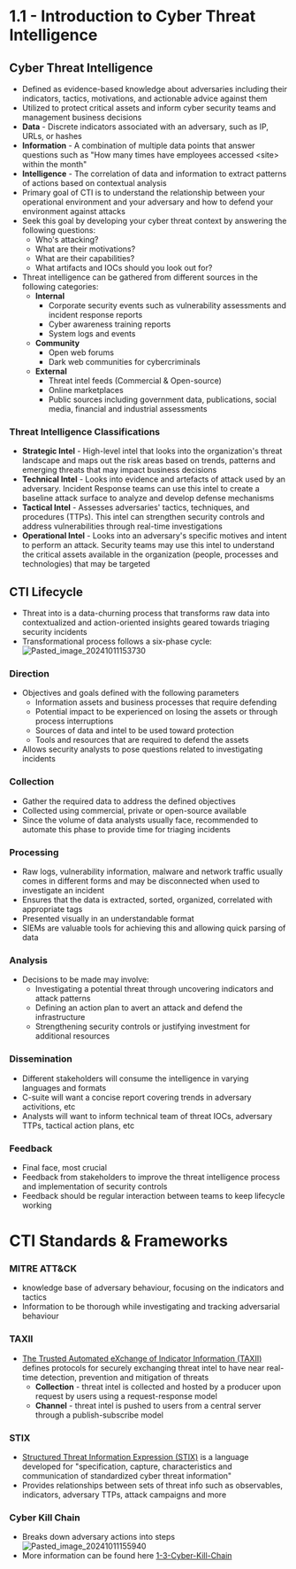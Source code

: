 # 1.1 - Introduction to Cyber Threat Intelligence
## Cyber Threat Intelligence
- Defined as evidence-based knowledge about adversaries including their indicators, tactics, motivations, and actionable advice against them
- Utilized to protect critical assets and inform cyber security teams and management business decisions
- **Data** - Discrete indicators associated with an adversary, such as IP, URLs, or hashes
- **Information** - A combination of multiple data points that answer questions such as "How many times have employees accessed \<site\> within the month"
- **Intelligence** - The correlation of data and information to extract patterns of actions based on contextual analysis
- Primary goal of CTI is to understand the relationship between your operational environment and your adversary and how to defend your environment against attacks
- Seek this goal by developing your cyber threat context by answering the following questions:
	- Who's attacking?
	- What are their motivations?
	- What are their capabilities?
	- What artifacts and IOCs should you look out for?
- Threat intelligence can be gathered from different sources in the following categories:
	- **Internal**
		- Corporate security events such as vulnerability assessments and incident response reports
		- Cyber awareness training reports
		- System logs and events
	- **Community**
		- Open web forums
		- Dark web communities for cybercriminals
	- **External**
		- Threat intel feeds (Commercial & Open-source)
		- Online marketplaces
		- Public sources including government data, publications, social media, financial and industrial assessments
### Threat Intelligence Classifications
- **Strategic Intel** - High-level intel that looks into the organization's threat landscape and maps out the risk areas based on trends, patterns and emerging threats that may impact business decisions
- **Technical Intel** - Looks into evidence and artefacts of attack used by an adversary. Incident Response teams can use this intel to create a baseline attack surface to analyze and develop defense mechanisms
- **Tactical Intel** - Assesses adversaries' tactics, techniques, and procedures (TTPs). This intel can strengthen security controls and address vulnerabilities through real-time investigations
- **Operational Intel** - Looks into an adversary's specific motives and intent to perform an attack. Security teams may use this intel to understand the critical assets available in the organization (people, processes and technologies) that may be targeted
## CTI Lifecycle
- Threat into is a data-churning process that transforms raw data into contextualized and action-oriented insights geared towards triaging security incidents
- Transformational process follows a six-phase cycle:
![Pasted_image_20241011153730](//assets/Pasted_image_20241011153730.webp)
### Direction
- Objectives and goals defined with the following parameters
	- Information assets and business processes that require defending
	- Potential impact to be experienced on losing the assets or through process interruptions
	- Sources of data and intel to be used toward protection
	- Tools and resources that are required to defend the assets
- Allows security analysts to pose questions related to investigating incidents
### Collection
- Gather the required data to address the defined objectives
- Collected using commercial, private or open-source available
- Since the volume of data analysts usually face, recommended to automate this phase to provide time for triaging incidents
### Processing
- Raw logs, vulnerability information, malware and network traffic usually comes in different forms and may be disconnected when used to investigate an incident
- Ensures that the data is extracted, sorted, organized, correlated with appropriate tags
- Presented visually in an understandable format
- SIEMs are valuable tools for achieving this and allowing quick parsing of data
### Analysis
- Decisions to be made may involve:
	- Investigating a potential threat through uncovering indicators and attack patterns
	- Defining an action plan to avert an attack and defend the infrastructure
	- Strengthening security controls or justifying investment for additional resources
### Dissemination
- Different stakeholders will consume the intelligence in varying languages and formats
- C-suite will want a concise report covering trends in adversary activitions, etc
- Analysts will want to inform technical team of threat IOCs, adversary TTPs, tactical action plans, etc
### Feedback
- Final face, most crucial
- Feedback from stakeholders to improve the threat intelligence process and implementation of security controls
- Feedback should be regular interaction between teams to keep lifecycle working
# CTI Standards & Frameworks
### MITRE ATT&CK
- knowledge base of adversary behaviour, focusing on the indicators and tactics
- Information to be thorough while investigating and tracking adversarial behaviour
### TAXII
- [The Trusted Automated eXchange of Indicator Information (TAXII)](https://oasis-open.github.io/cti-documentation/taxii/intro) defines protocols for securely exchanging threat intel to have near real-time detection, prevention and mitigation of threats
	- **Collection** - threat intel is collected and hosted by a producer upon request by users using a request-response model
	- **Channel** - threat intel is pushed to users from a central server through a publish-subscribe model
### STIX
- [Structured Threat Information Expression (STIX)](https://oasis-open.github.io/cti-documentation/stix/intro) is a language developed for "specification, capture, characteristics and communication of standardized cyber threat information"
- Provides relationships between sets of threat info such as observables, indicators, adversary TTPs, attack campaigns and more
### Cyber Kill Chain
- Breaks down adversary actions into steps
![Pasted_image_20241011155940](//assets/Pasted_image_20241011155940.webp)
- More information can be found here [1-3-Cyber-Kill-Chain](https://docs.kodriscoll.xyz/TryHackMe/SOC%20Level%201/Cyber%20Defense%20Frameworks/1-3-Cyber-Kill-Chain)
